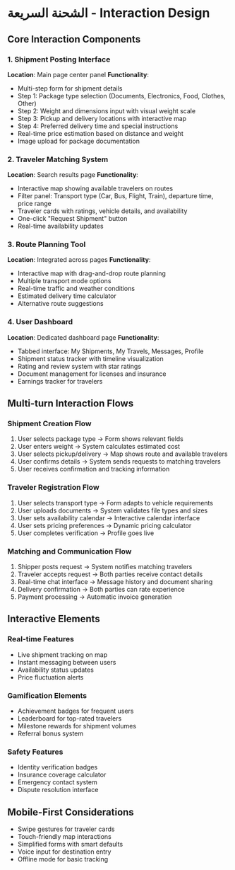 # الشحنة السريعة - Interaction Design

## Core Interaction Components

### 1. Shipment Posting Interface
**Location**: Main page center panel
**Functionality**: 
- Multi-step form for shipment details
- Step 1: Package type selection (Documents, Electronics, Food, Clothes, Other)
- Step 2: Weight and dimensions input with visual weight scale
- Step 3: Pickup and delivery locations with interactive map
- Step 4: Preferred delivery time and special instructions
- Real-time price estimation based on distance and weight
- Image upload for package documentation

### 2. Traveler Matching System
**Location**: Search results page
**Functionality**:
- Interactive map showing available travelers on routes
- Filter panel: Transport type (Car, Bus, Flight, Train), departure time, price range
- Traveler cards with ratings, vehicle details, and availability
- One-click "Request Shipment" button
- Real-time availability updates

### 3. Route Planning Tool
**Location**: Integrated across pages
**Functionality**:
- Interactive map with drag-and-drop route planning
- Multiple transport mode options
- Real-time traffic and weather conditions
- Estimated delivery time calculator
- Alternative route suggestions

### 4. User Dashboard
**Location**: Dedicated dashboard page
**Functionality**:
- Tabbed interface: My Shipments, My Travels, Messages, Profile
- Shipment status tracker with timeline visualization
- Rating and review system with star ratings
- Document management for licenses and insurance
- Earnings tracker for travelers

## Multi-turn Interaction Flows

### Shipment Creation Flow
1. User selects package type → Form shows relevant fields
2. User enters weight → System calculates estimated cost
3. User selects pickup/delivery → Map shows route and available travelers
4. User confirms details → System sends requests to matching travelers
5. User receives confirmation and tracking information

### Traveler Registration Flow
1. User selects transport type → Form adapts to vehicle requirements
2. User uploads documents → System validates file types and sizes
3. User sets availability calendar → Interactive calendar interface
4. User sets pricing preferences → Dynamic pricing calculator
5. User completes verification → Profile goes live

### Matching and Communication Flow
1. Shipper posts request → System notifies matching travelers
2. Traveler accepts request → Both parties receive contact details
3. Real-time chat interface → Message history and document sharing
4. Delivery confirmation → Both parties can rate experience
5. Payment processing → Automatic invoice generation

## Interactive Elements

### Real-time Features
- Live shipment tracking on map
- Instant messaging between users
- Availability status updates
- Price fluctuation alerts

### Gamification Elements
- Achievement badges for frequent users
- Leaderboard for top-rated travelers
- Milestone rewards for shipment volumes
- Referral bonus system

### Safety Features
- Identity verification badges
- Insurance coverage calculator
- Emergency contact system
- Dispute resolution interface

## Mobile-First Considerations
- Swipe gestures for traveler cards
- Touch-friendly map interactions
- Simplified forms with smart defaults
- Voice input for destination entry
- Offline mode for basic tracking